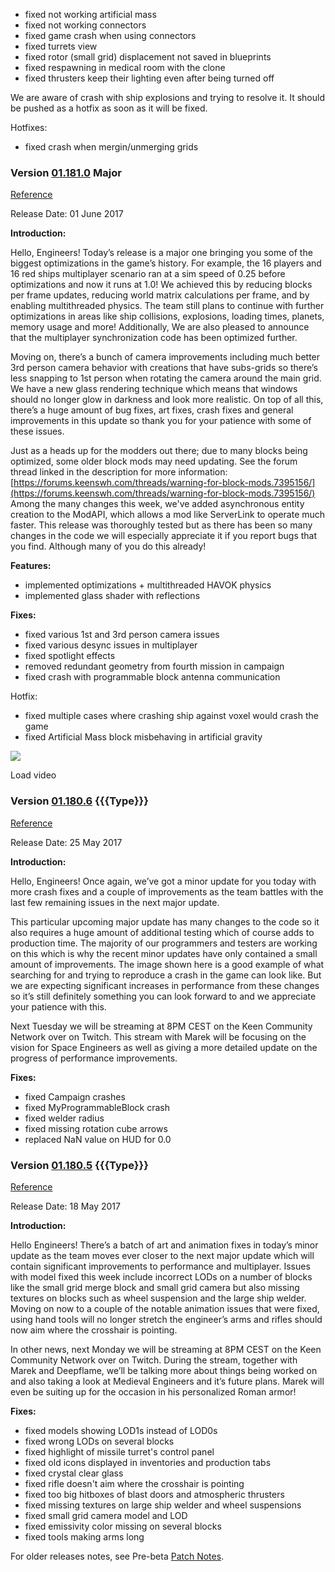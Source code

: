 *   fixed not working artificial mass
*   fixed not working connectors
*   fixed game crash when using connectors
*   fixed turrets view
*   fixed rotor (small grid) displacement not saved in blueprints
*   fixed respawning in medical room with the clone
*   fixed thrusters keep their lighting even after being turned off

We are aware of crash with ship explosions and trying to resolve it. It should be pushed as a hotfix as soon as it will be fixed.

Hotfixes:

*   fixed crash when mergin/unmerging grids

### Version [01.181.0](https://spaceengineers.wiki.gg/wiki/Version/01.181.0 "Version/01.181.0") Major

[Reference](https://forum.keenswh.com/threads/update-1-181-0-major-big-optimizations-multithreaded-physics-more.7395181/)

Release Date: 01 June 2017

**Introduction:**

Hello, Engineers! Today’s release is a major one bringing you some of the biggest optimizations in the game’s history. For example, the 16 players and 16 red ships multiplayer scenario ran at a sim speed of 0.25 before optimizations and now it runs at 1.0! We achieved this by reducing blocks per frame updates, reducing world matrix calculations per frame, and by enabling multithreaded physics. The team still plans to continue with further optimizations in areas like ship collisions, explosions, loading times, planets, memory usage and more! Additionally, We are also pleased to announce that the multiplayer synchronization code has been optimized further.

Moving on, there’s a bunch of camera improvements including much better 3rd person camera behavior with creations that have subs-grids so there’s less snapping to 1st person when rotating the camera around the main grid. We have a new glass rendering technique which means that windows should no longer glow in darkness and look more realistic. On top of all this, there’s a huge amount of bug fixes, art fixes, crash fixes and general improvements in this update so thank you for your patience with some of these issues.

Just as a heads up for the modders out there; due to many blocks being optimized, some older block mods may need updating. See the forum thread linked in the description for more information: [https://forums.keenswh.com/threads/warning-for-block-mods.7395156/](https://forums.keenswh.com/threads/warning-for-block-mods.7395156/) Among the many changes this week, we've added asynchronous entity creation to the ModAPI, which allows a mod like ServerLink to operate much faster. This release was thoroughly tested but as there has been so many changes in the code we will especially appreciate it if you report bugs that you find. Although many of you do this already!

**Features:**

*   implemented optimizations + multithreaded HAVOK physics
*   implemented glass shader with reflections

**Fixes:**

*   fixed various 1st and 3rd person camera issues
*   fixed various desync issues in multiplayer
*   fixed spotlight effects
*   removed redundant geometry from fourth mission in campaign
*   fixed crash with programmable block antenna communication

Hotfix:

*   fixed multiple cases where crashing ship against voxel would crash the game
*   fixed Artificial Mass block misbehaving in artificial gravity

![](https://i.ytimg.com/vi/w7YCE7PWU0A/hqdefault.jpg)

Load video

### Version [01.180.6](https://spaceengineers.wiki.gg/wiki/Version/01.180.6 "Version/01.180.6") {{{Type}}}

[Reference](https://forum.keenswh.com/threads/update-1-180-6-minor-beta-improvements.7395089/)

Release Date: 25 May 2017

**Introduction:**

Hello, Engineers! Once again, we’ve got a minor update for you today with more crash fixes and a couple of improvements as the team battles with the last few remaining issues in the next major update.

This particular upcoming major update has many changes to the code so it also requires a huge amount of additional testing which of course adds to production time. The majority of our programmers and testers are working on this which is why the recent minor updates have only contained a small amount of improvements. The image shown here is a good example of what searching for and trying to reproduce a crash in the game can look like. But we are expecting significant increases in performance from these changes so it’s still definitely something you can look forward to and we appreciate your patience with this.

Next Tuesday we will be streaming at 8PM CEST on the Keen Community Network over on Twitch. This stream with Marek will be focusing on the vision for Space Engineers as well as giving a more detailed update on the progress of performance improvements.

**Fixes:**

*   fixed Campaign crashes
*   fixed MyProgrammableBlock crash
*   fixed welder radius
*   fixed missing rotation cube arrows
*   replaced NaN value on HUD for 0.0

### Version [01.180.5](https://spaceengineers.wiki.gg/wiki/Version/01.180.5 "Version/01.180.5") {{{Type}}}

[Reference](https://forum.keenswh.com/threads/update-1-180-5-minor-beta-improvements.7394943/)

Release Date: 18 May 2017

**Introduction:**

Hello Engineers! There’s a batch of art and animation fixes in today’s minor update as the team moves ever closer to the next major update which will contain significant improvements to performance and multiplayer. Issues with model fixed this week include incorrect LODs on a number of blocks like the small grid merge block and small grid camera but also missing textures on blocks such as wheel suspension and the large ship welder. Moving on now to a couple of the notable animation issues that were fixed, using hand tools will no longer stretch the engineer’s arms and rifles should now aim where the crosshair is pointing.

In other news, next Monday we will be streaming at 8PM CEST on the Keen Community Network over on Twitch. During the stream, together with Marek and Deepflame, we’ll be talking more about things being worked on and also taking a look at Medieval Engineers and it’s future plans. Marek will even be suiting up for the occasion in his personalized Roman armor!

**Fixes:**

*   fixed models showing LOD1s instead of LOD0s
*   fixed wrong LODs on several blocks
*   fixed highlight of missile turret's control panel
*   fixed old icons displayed in inventories and production tabs
*   fixed crystal clear glass
*   fixed rifle doesn't aim where the crosshair is pointing
*   fixed too big hitboxes of blast doors and atmospheric thrusters
*   fixed missing textures on large ship welder and wheel suspensions
*   fixed small grid camera model and LOD
*   fixed emissivity color missing on several blocks
*   fixed tools making arms long

For older releases notes, see Pre-beta [Patch Notes](https://spaceengineers.wiki.gg/wiki/Patch_Notes "Patch Notes").
